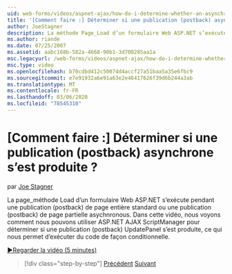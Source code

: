 ```yaml
---
uid: web-forms/videos/aspnet-ajax/how-do-i-determine-whether-an-asynchronous-postback-has-occurred
title: '[Comment faire :] Déterminer si une publication (postback) asynchrone s’est produite ? | Microsoft Docs'
author: JoeStagner
description: La méthode Page_Load d’un formulaire Web ASP.NET s’exécute pendant une publication (postback) de page entière standard ou une publication (postback) de page partielle asychnronous. Dans cette vidéo...
ms.author: riande
ms.date: 07/25/2007
ms.assetid: aabc168b-582a-4668-90b1-3d700285aa1a
msc.legacyurl: /web-forms/videos/aspnet-ajax/how-do-i-determine-whether-an-asynchronous-postback-has-occurred
msc.type: video
ms.openlocfilehash: b70cdbd412c50074d4accf27a51baa5a35e6fbc9
ms.sourcegitcommit: e7e91932a6e91a63e2e46417626f39d6b244a3ab
ms.translationtype: MT
ms.contentlocale: fr-FR
ms.lasthandoff: 03/06/2020
ms.locfileid: "78545310"
---
```

# <a name="how-do-i-determine-whether-an-asynchronous-postback-has-occurred"></a>[Comment faire :] Déterminer si une publication (postback) asynchrone s’est produite ?

par [Joe Stagner](https://github.com/JoeStagner)

La page\_méthode Load d’un formulaire Web ASP.NET s’exécute pendant une publication (postback) de page entière standard ou une publication (postback) de page partielle asychnronous. Dans cette vidéo, nous voyons comment nous pouvons utiliser ASP.NET AJAX ScriptManager pour déterminer si une publication (postback) UpdatePanel s’est produite, ce qui nous permet d’exécuter du code de façon conditionnelle.

[&#9654;Regarder la vidéo (5 minutes)](https://channel9.msdn.com/Blogs/ASP-NET-Site-Videos/how-do-i-determine-whether-an-asynchronous-postback-has-occurred)

> [!div class="step-by-step"]
> [Précédent](how-do-i-use-javascript-to-refresh-an-aspnet-ajax-updatepanel.md)
> [Suivant](how-do-i-use-the-conditional-updatemode-of-the-updatepanel.md)
